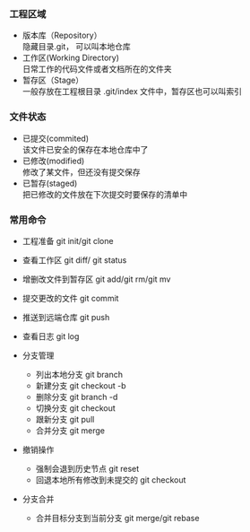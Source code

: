 ### 工程区域
- 版本库（Repository）  
    隐藏目录.git， 可以叫本地仓库
- 工作区(Working Directory)  
    日常工作的代码文件或者文档所在的文件夹
- 暂存区（Stage）  
    一般存放在工程根目录 .git/index 文件中，暂存区也可以叫索引
    
### 文件状态
- 已提交(commited)  
    该文件已安全的保存在本地仓库中了
- 已修改(modified)  
    修改了某文件，但还没有提交保存
- 已暂存(staged)  
    把已修改的文件放在下次提交时要保存的清单中
  
### 常用命令

- 工程准备 git init/git clone
- 查看工作区 git diff/ git status


- 增删改文件到暂存区 git add/git rm/git mv
- 提交更改的文件 git commit
- 推送到远端仓库 git push


- 查看日志 git log
 
- 分支管理 
    - 列出本地分支 git branch 
    - 新建分支 git checkout -b 
    - 删除分支 git branch -d 
    - 切换分支 git checkout
    - 跟新分支 git pull
    - 合并分支 git merge
- 撤销操作
    - 强制会退到历史节点 git reset
    - 回退本地所有修改到未提交的 git checkout    
- 分支合并 
    - 合并目标分支到当前分支 git merge/git rebase
